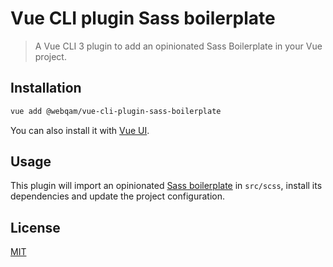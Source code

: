 # Vue CLI plugin Sass boilerplate

> A Vue CLI 3 plugin to add an opinionated Sass Boilerplate in your Vue project.

## Installation

```sh
vue add @webqam/vue-cli-plugin-sass-boilerplate
```

You can also install it with [Vue UI](https://cli.vuejs.org/guide/creating-a-project.html#using-the-gui).

## Usage

This plugin will import an opinionated [Sass boilerplate](https://github.com/webqamdev/sass-boilerplate) in `src/scss`, install its dependencies and update the project configuration.

## License

[MIT](LICENSE)
